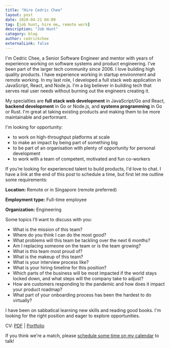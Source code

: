 ```yaml
---
title: "Hire Cedric Chee"
layout: post
date: 2020-04-21 04:09
tag: [job hunt, hire me, remote work]
description: "Job Hunt"
category: blog
author: cedrickchee
externalLink: false
---
```


I'm Cedric Chee, a Senior Software Engineer and mentor with years of experience working on software systems and product engineering. I’ve been part of the larger tech community since 2006. I love building high quality products. I have experience working in startup environment and remote working. In my last role, I developed a full stack web application in JavaScript, React, and Node.js. I'm a big believer in building tech that serves real user needs without burning out the engineers creating it.

My specialties are **full stack web development** in JavaScript/Go and React, **backend development** in Go or Node.js, and **systems programming** in Go or Rust. I'm great at taking existing products and making them to be more maintainable and performant.

I'm looking for opportunity:
- to work on high-throughput platforms at scale
- to make an impact by being part of something big
- to be part of an organisation with plenty of opportunity for personal development
- to work with a team of competent, motivated and fun co-workers

If you’re looking for experienced talent to build products, I'd love to chat. I have a link at the end of this post to schedule a time, but first let me outline some requirements:

**Location:** Remote or in Singapore (remote preferred)

**Employment type:** Full-time employee

**Organization:** Engineering

Some topics I’ll want to discuss with you:

- What is the mission of this team?
- Where do you think I can do the most good?
- What problems will this team be tackling over the next 6 months?
- Am I replacing someone on the team or is the team growing?
- What is this team most proud of?
- What is the makeup of this team?
- What is your interview process like?
- What is your hiring timeline for this position?
- Which parts of the business will be most impacted if the world stays locked down, and what steps will the company take to adjust?
- How are customers responding to the pandemic and how does it impact your product roadmap?
- What part of your onboarding process has been the hardest to do virtually?

I have been on sabbatical learning new skills and reading good books. I'm looking for the right position and eager to explore opportunities.

CV: [PDF](https://www.visualcv.com/cedric-chee/) | [Portfolio](https://www.visualcv.com/cedricchee/)

If you think we're a match, please [schedule some time on my calendar](https://calendly.com/cedricchee/set-up-a-call-with-cedric-to-discuss-his-experience) to talk!
